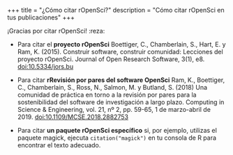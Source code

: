 \+++
title = "¿Cómo citar rOpenSci?"
description = "Cómo citar rOpenSci en tus publicaciones"
\+++

¡Gracias por citar rOpenSci! :reza:

- Para citar el **proyecto rOpenSci** Boettiger, C., Chamberlain, S., Hart, E. y Ram, K. (2015). Construir software, construir comunidad: Lecciones del proyecto rOpenSci. Journal of Open Research Software, 3(1), e8. [doi:10.5334/jors.bu](https://doi.org/10.5334/jors.bu)

- Para citar **rRevisión por pares del software OpenSci** Ram, K., Boettiger, C., Chamberlain, S., Ross, N., Salmon, M. y Butland, S. (2018) Una comunidad de práctica en torno a la revisión por pares para la sostenibilidad del software de investigación a largo plazo. Computing in Science \& Engineering, vol. 21, nº 2, pp. 59-65, 1 de marzo-abril de 2019. [doi:10.1109/MCSE.2018.2882753](https://doi.org/10.1109/MCSE.2018.2882753)

- Para citar **un paquete rOpenSci específico** si, por ejemplo, utilizas el paquete magick, ejecuta `citation("magick")` en tu consola de R para encontrar el texto adecuado.


